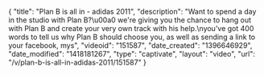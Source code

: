 {
    "title": "Plan B is all in - adidas 2011",
    "description": "Want to spend a day in the studio with Plan B?\u00a0 we're giving you the chance to hang out with Plan B and create your very own track with his help.\nyou've got 400 words to tell us why Plan B should choose you, as well as sending a link to your facebook, mys",
    "videoid": "151587",
    "date_created": "1396646929",
    "date_modified": "1418181267",
    "type": "captivate",
    "layout": "video",
    "url": "\/v\/plan-b-is-all-in-adidas-2011\/151587"
}